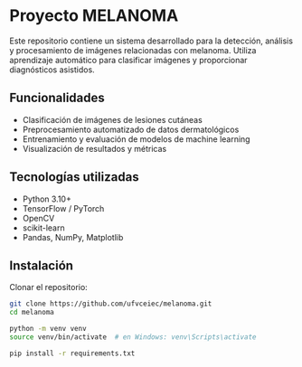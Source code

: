 # Proyecto MELANOMA

Este repositorio contiene un sistema desarrollado para la detección, análisis y procesamiento de imágenes relacionadas con melanoma. Utiliza aprendizaje automático para clasificar imágenes y proporcionar diagnósticos asistidos.

## Funcionalidades

- Clasificación de imágenes de lesiones cutáneas
- Preprocesamiento automatizado de datos dermatológicos
- Entrenamiento y evaluación de modelos de machine learning
- Visualización de resultados y métricas

## Tecnologías utilizadas

- Python 3.10+
- TensorFlow / PyTorch
- OpenCV
- scikit-learn
- Pandas, NumPy, Matplotlib

## Instalación

Clonar el repositorio:

```bash
git clone https://github.com/ufvceiec/melanoma.git
cd melanoma

python -m venv venv
source venv/bin/activate  # en Windows: venv\Scripts\activate

pip install -r requirements.txt



